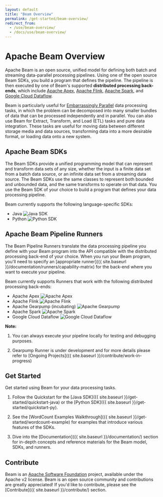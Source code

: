 ```yaml
---
layout: default
title: "Beam Overview"
permalink: /get-started/beam-overview/
redirect_from:
  - /use/beam-overview/
  - /docs/use/beam-overview/
---
```


# Apache Beam Overview

Apache Beam is an open source, unified model for defining both batch and streaming data-parallel processing pipelines. Using one of the open source Beam SDKs, you build a program that defines the pipeline. The pipeline is then executed by one of Beam's supported **distributed processing back-ends**, which include [Apache Apex](http://apex.apache.org), [Apache Flink](http://flink.apache.org), [Apache Spark](http://spark.apache.org), and [Google Cloud Dataflow](https://cloud.google.com/dataflow).

Beam is particularly useful for [Embarrassingly Parallel](http://en.wikipedia.org/wiki/Embarassingly_parallel) data processing tasks, in which the problem can be decomposed into many smaller bundles of data that can be processed independently and in parallel. You can also use Beam for Extract, Transform, and Load (ETL) tasks and pure data integration. These tasks are useful for moving data between different storage media and data sources, transforming data into a more desirable format, or loading data onto a new system.

## Apache Beam SDKs

The Beam SDKs provide a unified programming model that can represent and transform data sets of any size, whether the input is a finite data set from a batch data source, or an infinite data set from a streaming data source. The Beam SDKs use the same classes to represent both bounded and unbounded data, and the same transforms to operate on that data. You use the Beam SDK of your choice to build a program that defines your data processing pipeline.

Beam currently supports the following language-specific SDKs:

* Java <img src="{{ site.baseurl }}/images/logos/sdks/java.png"
         alt="Java SDK">
* Python <img src="{{ site.baseurl }}/images/logos/sdks/python.png"
         alt="Python SDK ">

## Apache Beam Pipeline Runners

The Beam Pipeline Runners translate the data processing pipeline you define with your Beam program into the API compatible with the distributed processing back-end of your choice. When you run your Beam program, you'll need to specify an [appropriate runner]({{ site.baseurl }}/documentation/runners/capability-matrix) for the back-end where you want to execute your pipeline.

Beam currently supports Runners that work with the following distributed processing back-ends:

* Apache Apex <img src="{{ site.baseurl }}/images/logos/runners/apex.png"
         alt="Apache Apex">
* Apache Flink <img src="{{ site.baseurl }}/images/logos/runners/flink.png"
         alt="Apache Flink">
* Apache Gearpump (incubating) <img src="{{ site.baseurl }}/images/logos/runners/gearpump.png"
         alt="Apache Gearpump">
* Apache Spark <img src="{{ site.baseurl }}/images/logos/runners/spark.png"
         alt="Apache Spark">
* Google Cloud Dataflow <img src="{{ site.baseurl }}/images/logos/runners/dataflow.png"
         alt="Google Cloud Dataflow">
    
**Note:** 

1. You can always execute your pipeline locally for testing and debugging purposes.

2. Gearpump Runner is under development and for more details please refer to [Ongoing Projects]({{ site.baseurl }}/contribute/work-in-progress)         

## Get Started

Get started using Beam for your data processing tasks.

1. Follow the Quickstart for the [Java SDK]({{ site.baseurl }}/get-started/quickstart-java) or the [Python SDK]({{ site.baseurl }}/get-started/quickstart-py).

2. See the [WordCount Examples Walkthrough]({{ site.baseurl }}/get-started/wordcount-example) for examples that introduce various features of the SDKs.

3. Dive into the [Documentation]({{ site.baseurl }}/documentation/) section for in-depth concepts and reference materials for the Beam model, SDKs, and runners.

## Contribute

Beam is an [Apache Software Foundation](http://www.apache.org) project, available under the Apache v2 license. Beam is an open source community and contributions are greatly appreciated! If you'd like to contribute, please see the [Contribute]({{ site.baseurl }}/contribute/) section.
